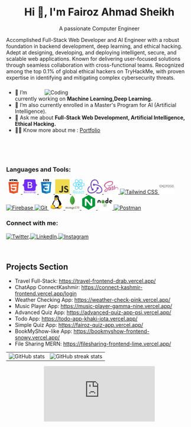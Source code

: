 <h1 align="center">Hi 👋, I'm Fairoz Ahmad Sheikh</h1>
<p align="center">A passionate Computer Engineer </p>

Accomplished Full-Stack Web Developer and AI Engineer with a robust foundation in backend development, deep learning, and ethical hacking. Adept at designing, developing, and deploying intelligent, secure, and scalable web applications. Known for delivering user-focused solutions through seamless collaboration with cross-functional teams. Recognized among the top 0.1% of global ethical hackers on TryHackMe, with proven expertise in identifying and mitigating complex cybersecurity threats.

###

<img align="right" alt="Coding" width="400" src="https://cdn.dribbble.com/users/1162077/screenshots/3848914/programmer.gif">


<div align="left">
  

  - 🌱 I’m currently working on **Machine Learning,Deep Learning.**
  - 🤔 I’m also currently enrolled in a Master's Program for AI (Artificial Intelligence).
  - 💬 Ask me about **Full-Stack Web Development, Artificial Intelligence, Ethical Hacking.**
  - 👨‍💻 Know more about me : <a href="https://portfolio-three-gray-24.vercel.app/">Portfolio</a>
</div>

<br><br><br>

<h3 align="left">Languages and Tools:</h3>
<p align="left">
  <a href="https://www.w3.org/html/" target="_blank" rel="noreferrer">
    <img src="https://raw.githubusercontent.com/devicons/devicon/master/icons/html5/html5-original-wordmark.svg" alt="HTML5" width="40" height="40" />
  </a>
  <a href="https://getbootstrap.com" target="_blank" rel="noreferrer">
    <img src="https://raw.githubusercontent.com/devicons/devicon/master/icons/bootstrap/bootstrap-plain-wordmark.svg" alt="Bootstrap" width="40" height="40" />
  </a>
  <a href="https://www.w3schools.com/css/" target="_blank" rel="noreferrer">
    <img src="https://raw.githubusercontent.com/devicons/devicon/master/icons/css3/css3-original-wordmark.svg" alt="CSS3" width="40" height="40" />
  </a>
  <a href="https://developer.mozilla.org/en-US/docs/Web/JavaScript" target="_blank" rel="noreferrer">
    <img src="https://raw.githubusercontent.com/devicons/devicon/master/icons/javascript/javascript-original.svg" alt="JavaScript" width="40" height="40" />
  </a>
  <a href="https://reactjs.org/" target="_blank" rel="noreferrer">
    <img src="https://raw.githubusercontent.com/devicons/devicon/master/icons/react/react-original-wordmark.svg" alt="React" width="40" height="40" />
  </a>
  <a href="https://redux.js.org" target="_blank" rel="noreferrer">
    <img src="https://raw.githubusercontent.com/devicons/devicon/master/icons/redux/redux-original.svg" alt="Redux" width="40" height="40" />
  </a>
  <a href="https://sass-lang.com" target="_blank" rel="noreferrer">
    <img src="https://raw.githubusercontent.com/devicons/devicon/master/icons/sass/sass-original.svg" alt="Sass" width="40" height="40" />
  </a>
  <a href="https://tailwindcss.com/" target="_blank" rel="noreferrer">
    <img src="https://www.vectorlogo.zone/logos/tailwindcss/tailwindcss-icon.svg" alt="Tailwind CSS" width="40" height="40" />
  </a>
  <a href="https://expressjs.com" target="_blank" rel="noreferrer">
    <img src="https://raw.githubusercontent.com/devicons/devicon/master/icons/express/express-original-wordmark.svg" alt="Express" width="40" height="40" />
  </a>
  <a href="https://firebase.google.com/" target="_blank" rel="noreferrer">
    <img src="https://www.vectorlogo.zone/logos/firebase/firebase-icon.svg" alt="Firebase" width="40" height="40" />
  </a>
  <a href="https://git-scm.com/" target="_blank" rel="noreferrer">
    <img src="https://www.vectorlogo.zone/logos/git-scm/git-scm-icon.svg" alt="Git" width="40" height="40" />
  </a>
  <a href="https://www.linux.org/" target="_blank" rel="noreferrer">
    <img src="https://raw.githubusercontent.com/devicons/devicon/master/icons/linux/linux-original.svg" alt="Linux" width="40" height="40" />
  </a>
  <a href="https://www.mongodb.com/" target="_blank" rel="noreferrer">
    <img src="https://raw.githubusercontent.com/devicons/devicon/master/icons/mongodb/mongodb-original-wordmark.svg" alt="MongoDB" width="40" height="40" />
  </a>
  <a href="https://www.nginx.com" target="_blank" rel="noreferrer">
    <img src="https://raw.githubusercontent.com/devicons/devicon/master/icons/nginx/nginx-original.svg" alt="Nginx" width="40" height="40" />
  </a>
  <a href="https://nodejs.org" target="_blank" rel="noreferrer">
    <img src="https://raw.githubusercontent.com/devicons/devicon/master/icons/nodejs/nodejs-original-wordmark.svg" alt="Node.js" width="40" height="40" />
  </a>
  <a href="https://postman.com" target="_blank" rel="noreferrer">
    <img src="https://www.vectorlogo.zone/logos/getpostman/getpostman-icon.svg" alt="Postman" width="40" height="40" />
  </a>
</p>

### Connect with me:
<p align="left">
  <a href="https://twitter.com/Ferozahmad7272" target="blank">
    <img align="center" src="https://raw.githubusercontent.com/rahuldkjain/github-profile-readme-generator/master/src/images/icons/Social/twitter.svg" alt="Twitter" height="30" width="40" />
  </a>
  <a href="https://www.linkedin.com/in/fairoz-ahmad-sheikh-2877b8278/" target="blank">
    <img align="center" src="https://raw.githubusercontent.com/rahuldkjain/github-profile-readme-generator/master/src/images/icons/Social/linked-in-alt.svg" alt="LinkedIn" height="30" width="40" />
  </a>
  <a href="https://instagram.com/feroz.ahmad_/" target="blank">
    <img align="center" src="https://raw.githubusercontent.com/rahuldkjain/github-profile-readme-generator/master/src/images/icons/Social/instagram.svg" alt="Instagram" height="30" width="40" />
  </a>
</p>

<br>
<div>
  <h2>Projects Section</h2>
  <ul>
    <li>Travel Full-Stack: <a href="https://travel-frontend-drab.vercel.app/">https://travel-frontend-drab.vercel.app/</a></li>
    <li>ChatApp ConnectKashmir: <a href="https://connect-kashmir-frontend.vercel.app/login">https://connect-kashmir-frontend.vercel.app/login</a></li>
    <li>Weather Checking App: <a href="https://weather-check-pink.vercel.app/">https://weather-check-pink.vercel.app/</a></li>
    <li>Music Player App: <a href="https://music-player-gamma-nine.vercel.app/">https://music-player-gamma-nine.vercel.app/</a></li>
    <li>Advanced Quiz App: <a href="https://advanced-quiz-app-psi.vercel.app/">https://advanced-quiz-app-psi.vercel.app/</a></li>
    <li>Todo App: <a href="https://todo-app-khaki-iota.vercel.app/">https://todo-app-khaki-iota.vercel.app/</a></li>
    <li>Simple Quiz App: <a href="https://fairoz-quiz-app.vercel.app/">https://fairoz-quiz-app.vercel.app/</a></li>
    <li>BookMyShow-like App: <a href="https://bookmyshow-frontend-snowy.vercel.app/">https://bookmyshow-frontend-snowy.vercel.app/</a></li>
    <li>File Sharing MERN: <a href="https://filesharing-frontend-lime.vercel.app/">https://filesharing-frontend-lime.vercel.app/</a></li>
  </ul>
</div>

<div align="center">
  <table>
    <tr>
      <td><img src="https://github-readme-stats.vercel.app/api?username=FairozAhmadSheikh&show_icons=true" alt="GitHub stats"></td>
      <td><img src="https://streak-stats.demolab.com/?user=FairozAhmadSheikh" alt="GitHub streak stats"></td>
    </tr>
  </table>
 <iframe src="https://tryhackme.com/api/v2/badges/public-profile?userPublicId=3360857" style='border:none;'></iframe>
</div>
